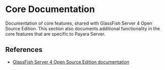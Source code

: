 # Core Documentation

Documentation of core features, shared with GlassFish Server 4 Open Source Edition. This section also documents additional functionality in the core features that are specific to Payara Server.

## References

 - [GlassFish Server 4 Open Source Edition documentation](https://glassfish.java.net/documentation.html)